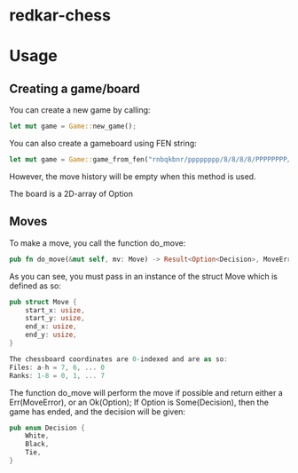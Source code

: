 # redkar-chess

# Usage

## Creating a game/board
You can create a new game by calling:
```rust
let mut game = Game::new_game();
```

You can also create a gameboard using FEN string:
```rust
let mut game = Game::game_from_fen("rnbqkbnr/pppppppp/8/8/8/8/PPPPPPPP/RNBQKBNR w KQkq - 0 1");
```
However, the move history will be empty when this method is used. 

The board is a 2D-array of Option<Piece> 

## Moves
To make a move, you call the function do\_move:
```rust
pub fn do_move(&mut self, mv: Move) -> Result<Option<Decision>, MoveError>
```
As you can see, you must pass in an instance of the struct Move which is defined as so:
```rust 
pub struct Move {
    start_x: usize,
    start_y: usize,
    end_x: usize,
    end_y: usize,
}

The chessboard coordinates are 0-indexed and are as so: 
Files: a-h = 7, 6, ... 0 
Ranks: 1-8 = 0, 1, ... 7
```
The function do\_move will perform the move if possible and return either a Err(MoveError), or an Ok(Option<Decision>);
If Option<Decision> is Some(Decision), then the game has ended, and the decision will be given:
```rust
pub enum Decision {
    White, 
    Black, 
    Tie,
}
```

